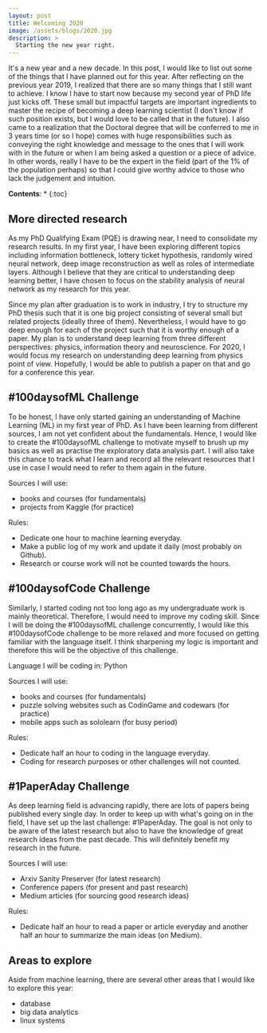 ```yaml
---
layout: post
title: Welcoming 2020
image: /assets/blogs/2020.jpg
description: >
  Starting the new year right.
---
```



It's a new year and a new decade. In this post, I would like to list out some of the things that I have planned out for this year. After reflecting on the previous year 2019, I realized that there are so many things that I still want to achieve. I know I have to start now because my second year of PhD life just kicks off. These small but impactful targets are important ingredients to master the recipe of becoming a deep learning scientist (I don't know if such position exists, but I would love to be called that in the future). I also came to a realization that the Doctoral degree that will be conferred to me in 3 years time (or so I hope) comes with huge responsibilities such as conveying the right knowledge and message to the ones that I will work with in the future or when I am being asked a question or a piece of advice. In other words, really I have to be the expert in the field (part of the 1% of the population perhaps) so that I could give worthy advice to those who lack the judgement and intuition.


**Contents**:
* 
{:toc}

## More directed research
As my PhD Qualifying Exam (PQE) is drawing near, I need to consolidate my research results. In my first year, I have been exploring different topics including information bottleneck, lottery ticket hypothesis, randomly wired neural network, deep image reconstruction as well as roles of intermediate layers. Although I believe that they are critical to understanding deep learning better, I have chosen to focus on the stability analysis of neural network as my research for this year.

Since my plan after graduation is to work in industry, I try to structure my PhD thesis such that it is one big project consisting of several small but related projects (ideally three of them). Nevertheless, I would have to go deep enough for each of the project such that it is worthy enough of a paper. My plan is to understand deep learning from three different perspectives: physics, information theory and neuroscience. For 2020, I would focus my research on understanding deep learning from physics point of view. Hopefully, I would be able to publish a paper on that and go for a conference this year.

## #100daysofML Challenge
To be honest, I have only started gaining an understanding of Machine Learning (ML) in my first year of PhD. As I have been learning from different sources, I am not yet confident about the fundamentals. Hence, I would like to create the #100daysofML challenge to motivate myself to brush up my basics as well as practise the exploratory data analysis part. I will also take this chance to track what I learn and record all the relevant resources that I use in case I would need to refer to them again in the future.

Sources I will use:
- books and courses (for fundamentals)
- projects from Kaggle (for practice)

Rules:
- Dedicate one hour to machine learning everyday.
- Make a public log of my work and update it daily (most probably on Github).
- Research or course work will not be counted towards the hours.

## #100daysofCode Challenge
Similarly, I started coding not too long ago as my undergraduate work is mainly theoretical. Therefore, I would need to improve my coding skill. Since I will be doing the #100daysofML challenge concurrently, I would like this #100daysofCode challenge to be more relaxed and more focused on getting familiar with the language itself. I think sharpening my logic is important and therefore this will be the objective of this challenge.

Language I will be coding in: Python

Sources I will use:
- books and courses (for fundamentals)
- puzzle solving websites such as CodinGame and codewars (for practice)
- mobile apps such as sololearn (for busy period)

Rules:
- Dedicate half an hour to coding in the language everyday.
- Coding for research purposes or other challenges will not counted.

## #1PaperAday Challenge
As deep learning field is advancing rapidly, there are lots of papers being published every single day. In order to keep up with what's going on in the field, I have set up the last challenge: #1PaperAday. The goal is not only to be aware of the latest research but also to have the knowledge of great research ideas from the past decade. This will definitely benefit my research in the future.

Sources I will use:
- Arxiv Sanity Preserver (for latest research)
- Conference papers (for present and past research)
- Medium articles (for sourcing good research ideas)

Rules:
- Dedicate half an hour to read a paper or article everyday and another half an hour to summarize the main ideas (on Medium).

## Areas to explore
Aside from machine learning, there are several other areas that I would like to explore this year:
- database
- big data analytics
- linux systems
